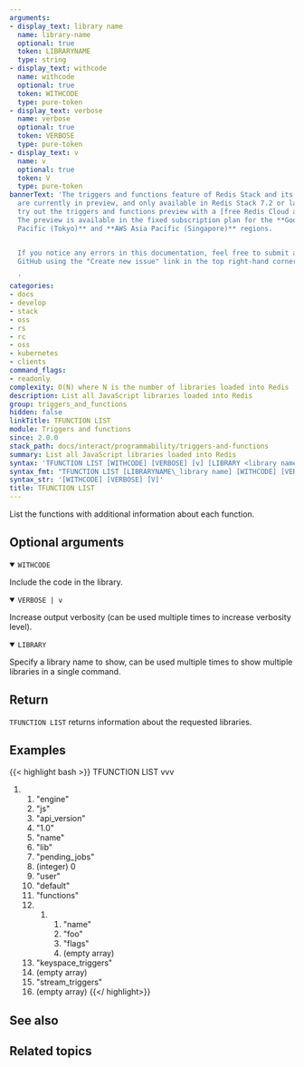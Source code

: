 ```yaml
---
arguments:
- display_text: library name
  name: library-name
  optional: true
  token: LIBRARYNAME
  type: string
- display_text: withcode
  name: withcode
  optional: true
  token: WITHCODE
  type: pure-token
- display_text: verbose
  name: verbose
  optional: true
  token: VERBOSE
  type: pure-token
- display_text: v
  name: v
  optional: true
  token: V
  type: pure-token
bannerText: 'The triggers and functions feature of Redis Stack and its documentation
  are currently in preview, and only available in Redis Stack 7.2 or later. You can
  try out the triggers and functions preview with a [free Redis Cloud account](https://redis.com/try-free/?utm_source=redisio&utm_medium=referral&utm_campaign=2023-09-try_free&utm_content=cu-redis_cloud_users).
  The preview is available in the fixed subscription plan for the **Google Cloud Asia
  Pacific (Tokyo)** and **AWS Asia Pacific (Singapore)** regions.


  If you notice any errors in this documentation, feel free to submit an issue to
  GitHub using the "Create new issue" link in the top right-hand corner of this page.

  '
categories:
- docs
- develop
- stack
- oss
- rs
- rc
- oss
- kubernetes
- clients
command_flags:
- readonly
complexity: O(N) where N is the number of libraries loaded into Redis
description: List all JavaScript libraries loaded into Redis
group: triggers_and_functions
hidden: false
linkTitle: TFUNCTION LIST
module: Triggers and functions
since: 2.0.0
stack_path: docs/interact/programmability/triggers-and-functions
summary: List all JavaScript libraries loaded into Redis
syntax: 'TFUNCTION LIST [WITHCODE] [VERBOSE] [v] [LIBRARY <library name>] '
syntax_fmt: "TFUNCTION LIST [LIBRARYNAME\_library name] [WITHCODE] [VERBOSE] [V]"
syntax_str: '[WITHCODE] [VERBOSE] [V]'
title: TFUNCTION LIST
---
```


List the functions with additional information about each function.

## Optional arguments

<details open>
<summary><code>WITHCODE</code></summary>

Include the code in the library.
</details>

<details open>
<summary><code>VERBOSE | v</code></summary>

Increase output verbosity (can be used multiple times to increase verbosity level).
</details>

<details open>
<summary><code>LIBRARY</code></summary>

Specify a library name to show, can be used multiple times to show multiple libraries in a single command.
</details>

## Return

`TFUNCTION LIST` returns information about the requested libraries.

## Examples

{{< highlight bash >}}
TFUNCTION LIST vvv
1)  1) "engine"
    2) "js"
    3) "api_version"
    4) "1.0"
    5) "name"
    6) "lib"
    7) "pending_jobs"
    8) (integer) 0
    9) "user"
    10) "default"
    11) "functions"
    12) 1)  1) "name"
            2) "foo"
            3) "flags"
            4) (empty array)
    13) "keyspace_triggers"
    14) (empty array)
    15) "stream_triggers"
    16) (empty array)
{{</ highlight>}}

## See also

## Related topics
